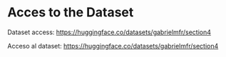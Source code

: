 # Acces to the Dataset

Dataset access:
https://huggingface.co/datasets/gabrielmfr/section4

Acceso al dataset:
https://huggingface.co/datasets/gabrielmfr/section4
